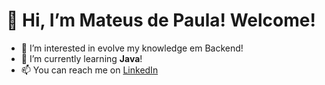 # 👋 Hi, I’m Mateus de Paula! Welcome!

- 👀 I’m interested in evolve my knowledge em Backend!
- 🌱 I’m currently learning **Java**!
- 📫 You can reach me on [LinkedIn](www.linkedin.com/in/mtsdepaula)

<!---
mtsopaula/mtsopaula is a ✨ special ✨ repository because its `README.md` (this file) appears on your GitHub profile.
You can click the Preview link to take a look at your changes.
--->
